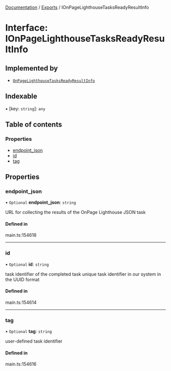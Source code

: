[Documentation](../README.md) / [Exports](../modules.md) / IOnPageLighthouseTasksReadyResultInfo

# Interface: IOnPageLighthouseTasksReadyResultInfo

## Implemented by

- [`OnPageLighthouseTasksReadyResultInfo`](../classes/OnPageLighthouseTasksReadyResultInfo.md)

## Indexable

▪ [key: `string`]: `any`

## Table of contents

### Properties

- [endpoint\_json](IOnPageLighthouseTasksReadyResultInfo.md#endpoint_json)
- [id](IOnPageLighthouseTasksReadyResultInfo.md#id)
- [tag](IOnPageLighthouseTasksReadyResultInfo.md#tag)

## Properties

### endpoint\_json

• `Optional` **endpoint\_json**: `string`

URL for collecting the results of the OnPage Lighthouse JSON task

#### Defined in

main.ts:154618

___

### id

• `Optional` **id**: `string`

task identifier of the completed task
unique task identifier in our system in the UUID format

#### Defined in

main.ts:154614

___

### tag

• `Optional` **tag**: `string`

user-defined task identifier

#### Defined in

main.ts:154616
